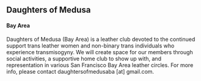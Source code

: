 ## Daughters of Medusa
#### Bay Area

Daughters of Medusa (Bay Area) is a leather club devoted to the continued support trans leather women and non-binary trans individuals who experience transmisogyny. We will create space for our members through social activities, a supportive home club to show up with, and representation in various San Francisco Bay Area leather circles. For more info, please contact daughtersofmedusaba [at] gmail.com.
